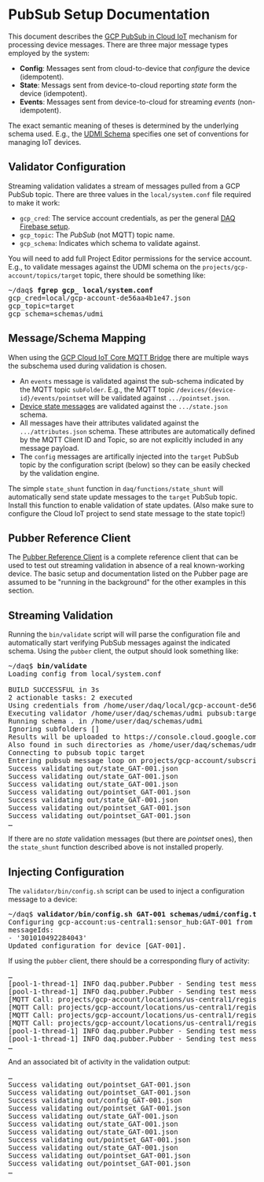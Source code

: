 # PubSub Setup Documentation

This document describes the [GCP PubSub in Cloud IoT](https://cloud.google.com/iot-core/) mechanism for
processing device messages. There are three major message types employed by the system:
* <b>Config</b>: Messages sent from cloud-to-device that _configure_ the device (idempotent).
* <b>State</b>: Messags sent from device-to-cloud reporting _state_ form the device (idempotent).
* <b>Events</b>: Messages sent from device-to-cloud for streaming _events_ (non-idempotent).

The exact semantic meaning of theses is determined by the underlying schema used. E.g., the
[UDMI Schema](../schemas/udmi/README.md) specifies one set of conventions for managing IoT devices.

## Validator Configuration

Streaming validation validates a stream of messages pulled from a GCP PubSub topic. There are three values
in the `local/system.conf` file required to make it work:
* `gcp_cred`: The service account credentials, as per the general [DAQ Firebase setup](firebase.md).
* `gcp_topic`: The _PubSub_ (not MQTT) topic name.
* `gcp_schema`: Indicates which schema to validate against.

You will need to add full Project Editor permissions for the service account.
E.g., to validate messages against the UDMI schema on the `projects/gcp-account/topics/target` topic,
there should be something like:

<pre>
~/daq$ <b>fgrep gcp_ local/system.conf</b>
gcp_cred=local/gcp-account-de56aa4b1e47.json
gcp_topic=target
gcp_schema=schemas/udmi
</pre>

## Message/Schema Mapping

When using the
[GCP Cloud IoT Core MQTT Bridge](https://cloud.google.com/iot/docs/how-tos/mqtt-bridge#publishing_telemetry_events)
there are multiple ways the subschema used during validation is chosen.
* An `events` message is validated against the sub-schema indicated by the MQTT topic `subFolder`. E.g., the MQTT
topic `/devices/{device-id}/events/pointset` will be validated against `.../pointset.json`.
* [Device state messages](https://cloud.google.com/iot/docs/how-tos/config/getting-state#reporting_device_state)
are validated against the `.../state.json` schema.
* All messages have their attributes validated against the `.../attributes.json` schema. These attributes are
automatically defined by the MQTT Client ID and Topic, so are not explicitly included in any message payload.
* The `config` messages are artifically injected into the `target` PubSub topic by the configuration script
(below) so they can be easily checked by the validation engine.

The simple `state_shunt` function in `daq/functions/state_shunt` will automatically send state update messages
to the `target` PubSub topic. Install this function to enable validation of state updates. (Also make sure to
configure the Cloud IoT project to send state message to the state topic!)

## Pubber Reference Client

The [Pubber Reference Client](pubber.md) is a complete reference client that can be used to test out streaming
validation in absence of a real known-working device. The basic setup and documentation listed on the Pubber
page are assumed to be "running in the background" for the other examples in this section.

## Streaming Validation

Running the `bin/validate` script will will parse the configuration file and automatically start
verifying PubSub messages against the indicated schema. Using the `pubber` client, the output
should look something like:
<pre>
~/daq$ <b>bin/validate</b>
Loading config from local/system.conf

BUILD SUCCESSFUL in 3s
2 actionable tasks: 2 executed
Using credentials from /home/user/daq/local/gcp-account-de56aa4b1e47.json
Executing validator /home/user/daq/schemas/udmi pubsub:target...
Running schema . in /home/user/daq/schemas/udmi
Ignoring subfolders []
Results will be uploaded to https://console.cloud.google.com/firestore/data/registries/?project=gcp-account
Also found in such directories as /home/user/daq/schemas/udmi/out
Connecting to pubsub topic target
Entering pubsub message loop on projects/gcp-account/subscriptions/daq-validator
Success validating out/state_GAT-001.json
Success validating out/state_GAT-001.json
Success validating out/state_GAT-001.json
Success validating out/pointset_GAT-001.json
Success validating out/state_GAT-001.json
Success validating out/pointset_GAT-001.json
Success validating out/pointset_GAT-001.json
&hellip;
</pre>

If there are no _state_ validation messages (but there are _pointset_ ones), then the `state_shunt`
function described above is not installed properly.

## Injecting Configuration

The `validator/bin/config.sh` script can be used to inject a configuration message to a device:
<pre>
~/daq$ <b>validator/bin/config.sh GAT-001 schemas/udmi/config.tests/gateway.json</b>
Configuring gcp-account:us-central1:sensor_hub:GAT-001 from schemas/udmi/config.tests/gateway.json
messageIds:
- '301010492284043'
Updated configuration for device [GAT-001].
</pre>

If using the `pubber` client, there should be a corresponding flury of activity:
<pre>
&hellip;
[pool-1-thread-1] INFO daq.pubber.Pubber - Sending test message for sensor_hub/GAT-001
[pool-1-thread-1] INFO daq.pubber.Pubber - Sending test message for sensor_hub/GAT-001
[MQTT Call: projects/gcp-account/locations/us-central1/registries/sensor_hub/devices/GAT-001] INFO daq.pubber.Pubber - Received new config daq.udmi.Message$Config@3666b3a5
[MQTT Call: projects/gcp-account/locations/us-central1/registries/sensor_hub/devices/GAT-001] INFO daq.pubber.Pubber - Starting executor with send message delay 2000
[MQTT Call: projects/gcp-account/locations/us-central1/registries/sensor_hub/devices/GAT-001] INFO daq.pubber.Pubber - Sending state message for device GAT-001
[MQTT Call: projects/gcp-account/locations/us-central1/registries/sensor_hub/devices/GAT-001] INFO daq.pubber.Pubber - Sending state message for device GAT-001
[pool-1-thread-1] INFO daq.pubber.Pubber - Sending test message for sensor_hub/GAT-001
[pool-1-thread-1] INFO daq.pubber.Pubber - Sending test message for sensor_hub/GAT-001
&hellip;
</pre>

And an associated bit of activity in the validation output:
<pre>
&hellip;
Success validating out/pointset_GAT-001.json
Success validating out/pointset_GAT-001.json
Success validating out/config_GAT-001.json
Success validating out/pointset_GAT-001.json
Success validating out/state_GAT-001.json
Success validating out/state_GAT-001.json
Success validating out/state_GAT-001.json
Success validating out/pointset_GAT-001.json
Success validating out/state_GAT-001.json
Success validating out/pointset_GAT-001.json
Success validating out/pointset_GAT-001.json
&hellip;
</pre>
